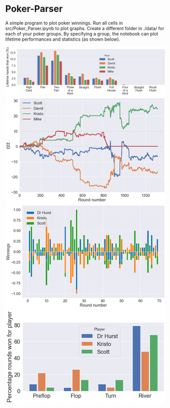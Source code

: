 # Poker-Parser
A simple program to plot poker winnings. Run all cells in src/Poker_Parser.ipynb to plot graphs. Create a different folder in ./data/ for each of your poker groups. By specifying a group, the notebook can plot lifetime performances and statistics (as shown below).

![text](./figures/11_03_21/perc_lifetime_showdown_no_fold.png?raw=true "Title")
![text](./figures/11_03_21/lifetime_bankroll.png?raw=true "Title")
![text](./figures/11_03_21/winnings.png?raw=true "Title")
![text](./figures/11_03_21/perc_rounds.png?raw=true "Title")
